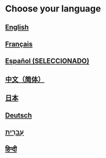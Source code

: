 # Choose your language
## [English](https://squibbywastaken.gq)
## [Français](https://squibbywastaken.gq/fr/indice.html)
## [Español (SELECCIONADO)](https://squibbywastaken.gq/es/indice.html)
## [中文（简体）](https://squibbywastaken.gq/zh/indexzh.html)
## [日本](https://squibbywastaken.gq/jp/indexjp.html)
## [Deutsch](https://squibbywastaken.gq/de/index.html)
## [עִברִית](https://squibbywastaken.gq/he/indexhe.html)
## [हिन्दी](https://squibbywastaken.gq/hi/indexhi.html)